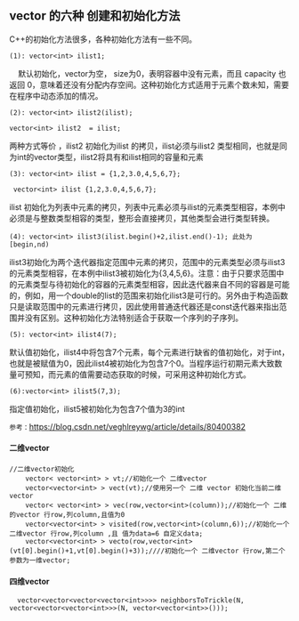 ## vector 的六种 创建和初始化方法
C++的初始化方法很多，各种初始化方法有一些不同。
```
(1): vector<int> ilist1;
```
    默认初始化，vector为空， size为0，表明容器中没有元素，而且 capacity 也返回 0，意味着还没有分配内存空间。这种初始化方式适用于元素个数未知，需要在程序中动态添加的情况。
```
(2): vector<int> ilist2(ilist);

vector<int> ilist2  = ilist; 
```
两种方式等价 ，ilist2 初始化为ilist 的拷贝，ilist必须与ilist2 类型相同，也就是同为int的vector类型，ilist2将具有和ilist相同的容量和元素
```
(3): vector<int> ilist = {1,2,3.0,4,5,6,7};

 vector<int> ilist {1,2,3.0,4,5,6,7};
```
ilist 初始化为列表中元素的拷贝，列表中元素必须与ilist的元素类型相容，本例中必须是与整数类型相容的类型，整形会直接拷贝，其他类型会进行类型转换。
```
(4): vector<int> ilist3(ilist.begin()+2,ilist.end()-1); 此处为[begin,nd)
```
ilist3初始化为两个迭代器指定范围中元素的拷贝，范围中的元素类型必须与ilist3 的元素类型相容，在本例中ilist3被初始化为{3,4,5,6}。注意：由于只要求范围中的元素类型与待初始化的容器的元素类型相容，因此迭代器来自不同的容器是可能的，例如，用一个double的list的范围来初始化ilist3是可行的。另外由于构造函数只是读取范围中的元素进行拷贝，因此使用普通迭代器还是const迭代器来指出范围并没有区别。这种初始化方法特别适合于获取一个序列的子序列。
```
(5): vector<int> ilist4(7);
```
默认值初始化，ilist4中将包含7个元素，每个元素进行缺省的值初始化，对于int，也就是被赋值为0，因此ilist4被初始化为包含7个0。当程序运行初期元素大致数量可预知，而元素的值需要动态获取的时候，可采用这种初始化方式。
```
(6):vector<int> ilist5(7,3);
```
指定值初始化，ilist5被初始化为包含7个值为3的int

```参考：```https://blog.csdn.net/veghlreywg/article/details/80400382

#### 二维vector

```
//二维vector初始化
    vector< vector<int> > vt;//初始化一个 二维vector
    vector<vector<int> > vect(vt);//使用另一个 二维 vector 初始化当前二维vector
    vector< vector<int> > vec(row,vector<int>(column));//初始化一个 二维的vector 行row,列column,且值为0
    vector<vector<int> > visited(row,vector<int>(column,6));//初始化一个 二维vector 行row,列column ,且 值为data=6 自定义data;
    vector<vector<int> > vecto(row,vector<int>(vt[0].begin()+1,vt[0].begin()+3));////初始化一个 二维vector 行row,第二个参数为一维vector;
```

#### 四维vector

```
  vector<vector<vector<vector<int>>>> neighborsToTrickle(N, vector<vector<vector<int>>>(N, vector<vector<int>>()));
```
